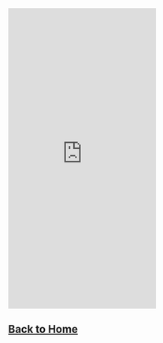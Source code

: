 <iframe src="https://docs.google.com/forms/d/e/1FAIpQLSd6GJvJ0PFQs6O3i7N_V18wQ4N-m2IUxoRtJJXX4h4p57TvoQ/viewform?embedded=true" width="auto" height="610" frameborder="0" marginheight="0" marginwidth="0">Loading...</iframe>

## [Back to Home](https://skiptheboringstuff.com)
